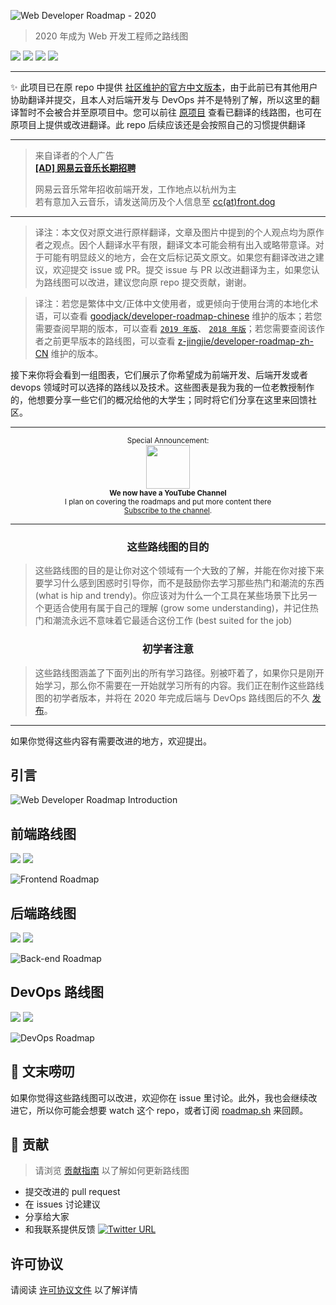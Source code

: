 
![Web Developer Roadmap - 2020](https://i.imgur.com/NNyc9QM.png)

> 2020 年成为 Web 开发工程师之路线图

[![](https://img.shields.io/badge/-Roadmaps%20-0a0a0a.svg?style=flat&colorA=0a0a0a)](http://roadmap.sh)
[![](https://img.shields.io/badge/-Guides-0a0a0a.svg?style=flat&colorA=0a0a0a)](http://roadmap.sh/guides)
[![](https://img.shields.io/badge/-Translations-0a0a0a.svg?style=flat&colorA=0a0a0a)](./translations)
[![](https://img.shields.io/badge/%E2%9D%A4-YouTube%20Channel-0a0a0a.svg?style=flat&colorA=0a0a0a)](https://www.youtube.com/channel/UCA0H2KIWgWTwpTFjSxp0now?sub_confirmation=1)


***

✨ 此项目已在原 repo 中提供 [社区维护的官方中文版本](https://github.com/kamranahmedse/developer-roadmap/tree/master/translations/chinese)，由于此前已有其他用户协助翻译并提交，且本人对后端开发与 DevOps 并不是特别了解，所以这里的翻译暂时不会被合并至原项目中。您可以前往 [原项目](https://github.com/kamranahmedse/developer-roadmap/tree/master/translations/chinese) 查看已翻译的线路图，也可在原项目上提供或改进翻译。此 repo 后续应该还是会按照自己的习惯提供翻译

***

> 来自译者的个人广告  
> **[[AD] 网易云音乐长期招聘](https://gist.github.com/222159b3f5962b4082f7e12127d5e777)**  
> 
> 网易云音乐常年招收前端开发，工作地点以杭州为主  
> 若有意加入云音乐，请发送简历及个人信息至 [cc(at)front.dog](mailto:cc@front.dog?subject=%E3%80%90%E4%BA%91%E9%9F%B3%E4%B9%90%E7%A4%BE%E6%8B%9B%E3%80%91%5B%E5%A7%93%E5%90%8D%5D-%5B%E8%81%8C%E4%BD%8D%5D)  

***

> 译注：本文仅对原文进行原样翻译，文章及图片中提到的个人观点均为原作者之观点。因个人翻译水平有限，翻译文本可能会稍有出入或略带意译。对于可能有明显歧义的地方，会在文后标记英文原文。如果您有翻译改进之建议，欢迎提交 issue 或 PR。提交 issue 与 PR 以改进翻译为主，如果您认为路线图可以改进，建议您向原 repo 提交贡献，谢谢。

> 译注：若您是繁体中文/正体中文使用者，或更倾向于使用台湾的本地化术语，可以查看 [goodjack/developer-roadmap-chinese](https://github.com/goodjack/developer-roadmap-chinese) 维护的版本；若您需要查阅早期的版本，可以查看 [`2019 年版`](https://github.com/ccloli/developer-roadmap-zh-CN/tree/2019-zh-CN)、 [`2018 年版`](https://github.com/ccloli/developer-roadmap-zh-CN/tree/2018-zh-CN)；若您需要查阅该作者之前更早版本的路线图，可以查看 [z-jingjie/developer-roadmap-zh-CN](https://github.com/z-jingjie/developer-roadmap-zh-CN) 维护的版本。

接下来你将会看到一组图表，它们展示了你希望成为前端开发、后端开发或者 devops 领域时可以选择的路线以及技术。这些图表是我为我的一位老教授制作的，他想要分享一些它们的概况给他的大学生；同时将它们分享在这里来回馈社区。

***

<p align="center">
		<sup>Special Announcement:</sup>
		<br>
		<a href="https://www.youtube.com/channel/UCA0H2KIWgWTwpTFjSxp0now?sub_confirmation=1">
			<img width="70px" src="https://roadmap.sh/sponsors/youtube.svg">
		</a>
		<br>
		<sub><b>We now have a YouTube Channel</b></sub>
		<br>
		<sub>I plan on covering the roadmaps and put more content there<br><a href="https://www.youtube.com/channel/UCA0H2KIWgWTwpTFjSxp0now?sub_confirmation=1">Subscribe to the channel</a>.</sub>
</p>

***

<h3 align="center"><strong>这些路线图的目的</strong></h3>

> 这些路线图的目的是让你对这个领域有一个大致的了解，并能在你对接下来要学习什么感到困惑时引导你，而不是鼓励你去学习那些热门和潮流的东西 (what is hip and trendy)。你应该对为什么一个工具在某些场景下比另一个更适合使用有属于自己的理解 (grow some understanding)，并记住热门和潮流永远不意味着它最适合这份工作 (best suited for the job)

<h3 align="center"><strong>初学者注意</strong></h3>

> 这些路线图涵盖了下面列出的所有学习路径。别被吓着了，如果你只是刚开始学习，那么你不需要在一开始就学习所有的内容。我们正在制作这些路线图的初学者版本，并将在 2020 年完成后端与 DevOps 路线图后的不久 [发布](https://roadmap.sh)。

***

如果你觉得这些内容有需要改进的地方，欢迎提出。

## 引言

![Web Developer Roadmap Introduction](./img/intro.png)

## 前端路线图

[![](https://img.shields.io/badge/-Download%20PDF%20-0a0a0a.svg?style=flat&colorA=0a0a0a)](https://gum.co/frontend-roadmap) [![](https://img.shields.io/badge/-Shareable%20Link%20-0a0a0a.svg?style=flat&colorA=0a0a0a)](https://roadmap.sh/frontend)

![Frontend Roadmap](./img/frontend.png?year-2020-2)

## 后端路线图

[![](https://img.shields.io/badge/-Download%20PDF%20-0a0a0a.svg?style=flat&colorA=0a0a0a)](https://gum.co/backend-roadmap) [![](https://img.shields.io/badge/-Shareable%20Link%20-0a0a0a.svg?style=flat&colorA=0a0a0a)](https://roadmap.sh/backend)

![Back-end Roadmap](./img/backend.png?year-2020-2)

## DevOps 路线图

[![](https://img.shields.io/badge/-Download%20PDF%20-0a0a0a.svg?style=flat&colorA=0a0a0a)](https://gum.co/devops-roadmap) [![](https://img.shields.io/badge/-Shareable%20Link%20-0a0a0a.svg?style=flat&colorA=0a0a0a)](https://roadmap.sh/devops)

![DevOps Roadmap](./img/devops.png)

## 🚦 文末唠叨

如果你觉得这些路线图可以改进，欢迎你在 issue 里讨论。此外，我也会继续改进它，所以你可能会想要 watch 这个 repo，或者订阅 [roadmap.sh](http://roadmap.sh) 来回顾。

## 🙌 贡献

> 请浏览 [贡献指南](./CONTRIBUTING.md) 以了解如何更新路线图

- 提交改进的 pull request
- 在 issues 讨论建议
- 分享给大家
- 和我联系提供反馈 [![Twitter URL](https://img.shields.io/twitter/url/https/twitter.com/kamranahmedse.svg?style=social&label=Follow%20%40kamranahmedse)](https://twitter.com/kamranahmedse)
 
## 许可协议

请阅读 [许可协议文件](./LICENSE) 以了解详情
